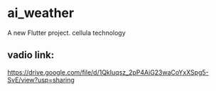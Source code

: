 # ai_weather

A new Flutter project.
cellula technology
## vadio link:
  https://drive.google.com/file/d/1QkIuqsz_2pP4AiG23waCoYxXSpg5-SvE/view?usp=sharing


